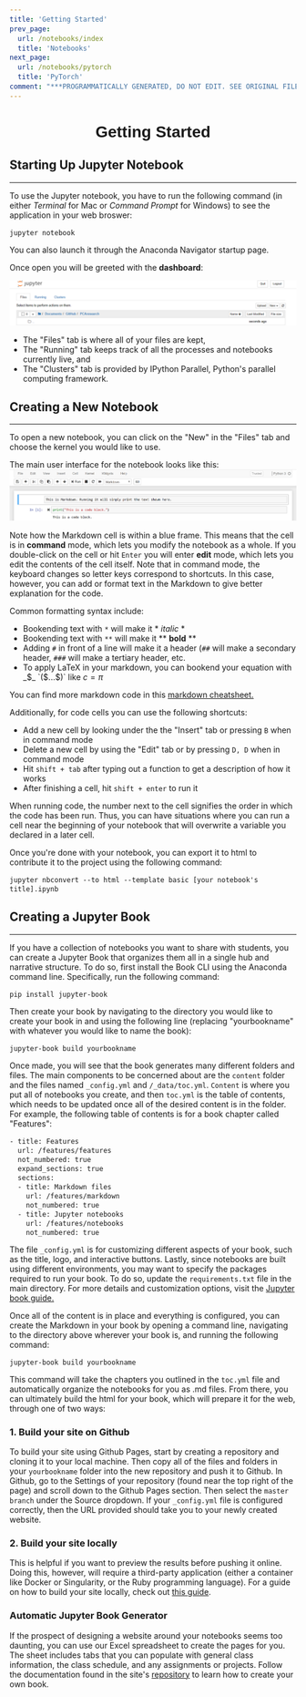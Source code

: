 ```yaml
---
title: 'Getting Started'
prev_page:
  url: /notebooks/index
  title: 'Notebooks'
next_page:
  url: /notebooks/pytorch
  title: 'PyTorch'
comment: "***PROGRAMMATICALLY GENERATED, DO NOT EDIT. SEE ORIGINAL FILES IN /content***"
---
```

<h1 style="font-family: Verdana, Geneva, sans-serif; text-align:center;">Getting Started</h1>

## Starting Up Jupyter Notebook
---

To use the Jupyter notebook, you have to run the following command (in either _Terminal_ for Mac or _Command Prompt_ for Windows) to see the application in your web broswer:

```
jupyter notebook
```

You can also launch it through the Anaconda Navigator startup page.

Once open you will be greeted with the **dashboard**:

<img src="../images/Jupyter.png" alt="Jupyter Notebook">

* The "Files" tab is where all of your files are kept,
* The "Running" tab keeps track of all the processes and notebooks currently live, and
* The "Clusters" tab is provided by IPython Parallel, Python's parallel computing framework. 

## Creating a New Notebook
---

To open a new notebook, you can click on the "New" in the "Files" tab and choose the kernel you would like to use.

The main user interface for the notebook looks like this:
<img src="../images/notebook_UI.png" alt="Notebook UI">

Note how the Markdown cell is within a blue frame. This means that the cell is in **command** mode, which lets you modify the notebook as a whole. If you double-click on the cell or hit `Enter` you will enter **edit** mode, which lets you edit the contents of the cell itself. Note that in command mode, the keyboard changes so letter keys correspond to shortcuts. In this case, however, you can add or format text in the Markdown to give better explanation for the code.

Common formatting syntax include:

* Bookending text with `*` will make it * *italic* *
* Bookending text with `**` will make it ** **bold** **
* Adding `#` in front of a line will make it a header (`##` will make a secondary header, `###` will make a tertiary header, etc.
* To apply LaTeX in your markdown, you can bookend your equation with _$_ `($...$)` like $c =\pi$

You can find more markdown code in this [markdown cheatsheet.](https://guides.github.com/features/mastering-markdown)

Additionally, for code cells you can use the following shortcuts:

* Add a new cell by looking under the the "Insert" tab or pressing `B` when in command mode
* Delete a new cell by using the "Edit" tab or by pressing `D, D` when in command mode
* Hit `shift + tab` after typing out a function to get a description of how it works
* After finishing a cell, hit `shift + enter` to run it

When running code, the number next to the cell signifies the order in which the code has been run. Thus, you can have situations where you can run a cell near the beginning of your notebook that will overwrite a variable you declared in a later cell. 

Once you're done with your notebook, you can export it to html to contribute it to the project using the following command:

```
jupyter nbconvert --to html --template basic [your notebook's title].ipynb
```

## Creating a Jupyter Book
---

If you have a collection of notebooks you want to share with students, you can create a Jupyter Book that organizes them all in a single hub and narrative structure. To do so, first install the Book CLI using the Anaconda command line. Specifically, run the following command:

```
pip install jupyter-book
```

Then create your book by navigating to the directory you would like to create your book in and using the following line (replacing "yourbookname" with whatever you would like to name the book):

```
jupyter-book build yourbookname
```

Once made, you will see that the book generates many different folders and files. The main components to be concerned about are the `content` folder and the files named `_config.yml` and `/_data/toc.yml`. `Content` is where you put all of notebooks you create, and then `toc.yml` is the table of contents, which needs to be updated once all of the desired content is in the folder. For example, the following table of contents is for a book chapter called "Features":

```
- title: Features
  url: /features/features
  not_numbered: true
  expand_sections: true
  sections:
  - title: Markdown files
    url: /features/markdown
    not_numbered: true
  - title: Jupyter notebooks
    url: /features/notebooks
    not_numbered: true
```

The file `_config.yml` is for customizing different aspects of your book, such as the title, logo, and interactive buttons. Lastly, since notebooks are built using different environments, you may want to specify the packages required to run your book. To do so, update the `requirements.txt` file in the main directory. For more details and customization options, visit the [Jupyter book guide.](https://jupyter.org/jupyter-book/guide/01_overview.html)

Once all of the content is in place and everything is configured, you can create the Markdown in your book by opening a command line, navigating to the directory above wherever your book is, and running the following command:

```
jupyter-book build yourbookname
```

This command will take the chapters you outlined in the `toc.yml` file and automatically organize the notebooks for you as .md files. From there, you can ultimately build the html for your book, which will prepare it for the web, through one of two ways:


### 1. Build your site on Github

To build your site using Github Pages, start by creating a repository and cloning it to your local machine. Then copy all of the files and folders in your `yourbookname` folder into the new repository and push it to Github. In Github, go to the Settings of your repository (found near the top right of the page) and scroll down to the Github Pages section. Then select the `master branch` under the Source dropdown. If your `_config.yml` file is configured correctly, then the URL provided should take you to your newly created website.

### 2. Build your site locally

This is helpful if you want to preview the results before pushing it online. Doing this, however, will require a third-party application (either a container like Docker or Singularity, or the Ruby programming language). For a guide on how to build your site locally, check out [this guide](https://jupyter.org/jupyter-book/guide/03_build.html#build-the-books-site-html-locally).

### Automatic Jupyter Book Generator

If the prospect of designing a website around your notebooks seems too daunting, you can use our Excel spreadsheet to create the pages for you. The sheet includes tabs that you can populate with general class information, the class schedule, and any assignments or projects. Follow the documentation found in the site's [repository](https://github.com/RPI-DATA/course-intro-ml-app) to learn how to create your own book.
